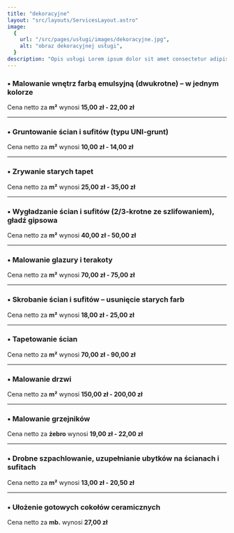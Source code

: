 ```yaml
---
title: "dekoracyjne"
layout: "src/layouts/ServicesLayout.astro"
image:
  {
    url: "/src/pages/usługi/images/dekoracyjne.jpg",
    alt: "obraz dekoracyjnej usługi",
  }
description: "Opis usługi Lorem ipsum dolor sit amet consectetur adipisicing elit. Consequatur, nobis."
---
```


### • Malowanie wnętrz farbą emulsyjną (dwukrotne) – w jednym kolorze

Cena netto za **m²** wynosi **15,00 zł - 22,00 zł**

---

### • Gruntowanie ścian i sufitów (typu UNI-grunt)

Cena netto za **m²** wynosi **10,00 zł - 14,00 zł**

---

### • Zrywanie starych tapet

Cena netto za **m²** wynosi **25,00 zł - 35,00 zł**

---

### • Wygładzanie ścian i sufitów (2/3-krotne ze szlifowaniem), gładź gipsowa

Cena netto za **m²** wynosi **40,00 zł - 50,00 zł**

---

### • Malowanie glazury i terakoty

Cena netto za **m²** wynosi **70,00 zł - 75,00 zł**

---

### • Skrobanie ścian i sufitów – usunięcie starych farb

Cena netto za **m²** wynosi **18,00 zł - 25,00 zł**

---

### • Tapetowanie ścian

Cena netto za **m²** wynosi **70,00 zł - 90,00 zł**

---

### • Malowanie drzwi

Cena netto za **m²** wynosi **150,00 zł - 200,00 zł**

---

### • Malowanie grzejników

Cena netto za **żebro** wynosi **19,00 zł - 22,00 zł**

---

### • Drobne szpachlowanie, uzupełnianie ubytków na ścianach i sufitach

Cena netto za **m²** wynosi **13,00 zł - 20,50 zł**

---

### • Ułożenie gotowych cokołów ceramicznych

Cena netto za **mb.** wynosi **27,00 zł**
